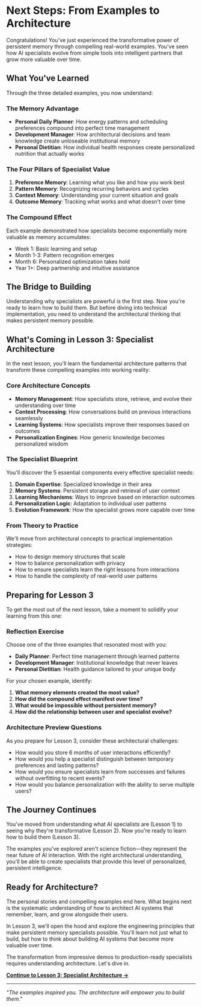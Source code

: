 # Next Steps: From Examples to Architecture

Congratulations! You've just experienced the transformative power of persistent memory through compelling real-world examples. You've seen how AI specialists evolve from simple tools into intelligent partners that grow more valuable over time.

## What You've Learned

Through the three detailed examples, you now understand:

### The Memory Advantage
- **Personal Daily Planner**: How energy patterns and scheduling preferences compound into perfect time management
- **Development Manager**: How architectural decisions and team knowledge create unloseable institutional memory
- **Personal Dietitian**: How individual health responses create personalized nutrition that actually works

### The Four Pillars of Specialist Value
1. **Preference Memory**: Learning what you like and how you work best
2. **Pattern Memory**: Recognizing recurring behaviors and cycles
3. **Context Memory**: Understanding your current situation and goals
4. **Outcome Memory**: Tracking what works and what doesn't over time

### The Compound Effect
Each example demonstrated how specialists become exponentially more valuable as memory accumulates:
- Week 1: Basic learning and setup
- Month 1-3: Pattern recognition emerges
- Month 6: Personalized optimization takes hold
- Year 1+: Deep partnership and intuitive assistance

## The Bridge to Building

Understanding why specialists are powerful is the first step. Now you're ready to learn how to build them. But before diving into technical implementation, you need to understand the architectural thinking that makes persistent memory possible.

## What's Coming in Lesson 3: Specialist Architecture

In the next lesson, you'll learn the fundamental architecture patterns that transform these compelling examples into working reality:

### Core Architecture Concepts
- **Memory Management**: How specialists store, retrieve, and evolve their understanding over time
- **Context Processing**: How conversations build on previous interactions seamlessly
- **Learning Systems**: How specialists improve their responses based on outcomes
- **Personalization Engines**: How generic knowledge becomes personalized wisdom

### The Specialist Blueprint
You'll discover the 5 essential components every effective specialist needs:
1. **Domain Expertise**: Specialized knowledge in their area
2. **Memory Systems**: Persistent storage and retrieval of user context
3. **Learning Mechanisms**: Ways to improve based on interaction outcomes
4. **Personalization Logic**: Adaptation to individual user patterns
5. **Evolution Framework**: How the specialist grows more capable over time

### From Theory to Practice
We'll move from architectural concepts to practical implementation strategies:
- How to design memory structures that scale
- How to balance personalization with privacy
- How to ensure specialists learn the right lessons from interactions
- How to handle the complexity of real-world user patterns

## Preparing for Lesson 3

To get the most out of the next lesson, take a moment to solidify your learning from this one:

### Reflection Exercise
Choose one of the three examples that resonated most with you:
- **Daily Planner**: Perfect time management through learned patterns
- **Development Manager**: Institutional knowledge that never leaves
- **Personal Dietitian**: Health guidance tailored to your unique body

For your chosen example, identify:
1. **What memory elements created the most value?**
2. **How did the compound effect manifest over time?**
3. **What would be impossible without persistent memory?**
4. **How did the relationship between user and specialist evolve?**

### Architecture Preview Questions
As you prepare for Lesson 3, consider these architectural challenges:
- How would you store 6 months of user interactions efficiently?
- How would you help a specialist distinguish between temporary preferences and lasting patterns?
- How would you ensure specialists learn from successes and failures without overfitting to recent events?
- How would you balance personalization with the ability to serve multiple users?

## The Journey Continues

You've moved from understanding what AI specialists are (Lesson 1) to seeing why they're transformative (Lesson 2). Now you're ready to learn how to build them (Lesson 3).

The examples you've explored aren't science fiction—they represent the near future of AI interaction. With the right architectural understanding, you'll be able to create specialists that provide this level of personalized, persistent intelligence.

## Ready for Architecture?

The personal stories and compelling examples end here. What begins next is the systematic understanding of how to architect AI systems that remember, learn, and grow alongside their users.

In Lesson 3, we'll open the hood and explore the engineering principles that make persistent memory specialists possible. You'll learn not just what to build, but how to think about building AI systems that become more valuable over time.

The transformation from impressive demos to production-ready specialists requires understanding architecture. Let's dive in.

**[Continue to Lesson 3: Specialist Architecture →](../lesson-3-architecture/README.md)**

---

*"The examples inspired you. The architecture will empower you to build them."*